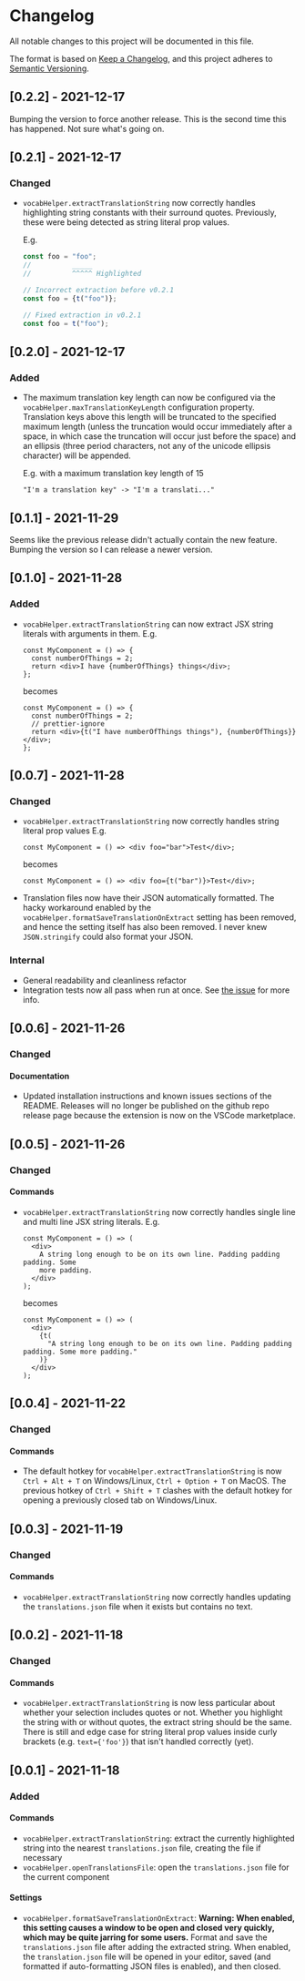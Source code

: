 # Changelog

All notable changes to this project will be documented in this file.

The format is based on [Keep a Changelog](https://keepachangelog.com/en/),
and this project adheres to [Semantic Versioning](https://semver.org/spec/v2.0.0.html).

## [0.2.2] - 2021-12-17

Bumping the version to force another release. This is the second time this has happened. Not sure what's going on.

## [0.2.1] - 2021-12-17

### Changed

- `vocabHelper.extractTranslationString` now correctly handles highlighting string constants with their surround quotes. Previously, these were being detected as string literal prop values.

  E.g.

  ```ts
  const foo = "foo";
  //          _____
  //          ^^^^^ Highlighted

  // Incorrect extraction before v0.2.1
  const foo = {t("foo")};

  // Fixed extraction in v0.2.1
  const foo = t("foo");
  ```

## [0.2.0] - 2021-12-17

### Added

- The maximum translation key length can now be configured via the `vocabHelper.maxTranslationKeyLength` configuration property. Translation keys above this length will be truncated to the specified maximum length (unless the truncation would occur immediately after a space, in which case the truncation will occur just before the space) and an ellipsis (three period characters, not any of the unicode ellipsis character) will be appended.

  E.g. with a maximum translation key length of 15

  ```
  "I'm a translation key" -> "I'm a translati..."
  ```

## [0.1.1] - 2021-11-29

Seems like the previous release didn't actually contain the new feature. Bumping the version so I can release a newer version.

## [0.1.0] - 2021-11-28

### Added

- `vocabHelper.extractTranslationString` can now extract JSX string literals with arguments in them.
  E.g.

  ```tsx
  const MyComponent = () => {
    const numberOfThings = 2;
    return <div>I have {numberOfThings} things</div>;
  };
  ```

  becomes

  ```tsx
  const MyComponent = () => {
    const numberOfThings = 2;
    // prettier-ignore
    return <div>{t("I have numberOfThings things"), {numberOfThings}}</div>;
  };
  ```

## [0.0.7] - 2021-11-28

### Changed

- `vocabHelper.extractTranslationString` now correctly handles string literal prop values
  E.g.

  ```tsx
  const MyComponent = () => <div foo="bar">Test</div>;
  ```

  becomes

  ```tsx
  const MyComponent = () => <div foo={t("bar")}>Test</div>;
  ```

- Translation files now have their JSON automatically formatted. The hacky workaround enabled by the `vocabHelper.formatSaveTranslationOnExtract` setting has been removed, and hence the setting itself has also been removed. I never knew `JSON.stringify` could also format your JSON.

### Internal

- General readability and cleanliness refactor
- Integration tests now all pass when run at once. See [the issue](https://github.com/askoufis/vocab-vscode-extension/issues/7) for more info.

## [0.0.6] - 2021-11-26

### Changed

#### Documentation

- Updated installation instructions and known issues sections of the README. Releases will no longer be published on the github repo release page because the extension is now on the VSCode marketplace.

## [0.0.5] - 2021-11-26

### Changed

#### Commands

- `vocabHelper.extractTranslationString` now correctly handles single line and multi line JSX string literals.
  E.g.

  ```tsx
  const MyComponent = () => (
    <div>
      A string long enough to be on its own line. Padding padding padding. Some
      more padding.
    </div>
  );
  ```

  becomes

  ```tsx
  const MyComponent = () => (
    <div>
      {t(
        "A string long enough to be on its own line. Padding padding padding. Some more padding."
      )}
    </div>
  );
  ```

## [0.0.4] - 2021-11-22

### Changed

#### Commands

- The default hotkey for `vocabHelper.extractTranslationString` is now `Ctrl + Alt + T` on Windows/Linux, `Ctrl + Option + T` on MacOS. The previous hotkey of `Ctrl + Shift + T` clashes with the default hotkey for opening a previously closed tab on Windows/Linux.

## [0.0.3] - 2021-11-19

### Changed

#### Commands

- `vocabHelper.extractTranslationString` now correctly handles updating the `translations.json` file when it exists but contains no text.

## [0.0.2] - 2021-11-18

### Changed

#### Commands

- `vocabHelper.extractTranslationString` is now less particular about whether your selection includes quotes or not. Whether you highlight the string with or without quotes, the extract string should be the same. There is still and edge case for string literal prop values inside curly brackets (e.g. `text={'foo'}`) that isn't handled correctly (yet).

## [0.0.1] - 2021-11-18

### Added

#### Commands

- `vocabHelper.extractTranslationString`: extract the currently highlighted string into the nearest `translations.json` file, creating the file if necessary
- `vocabHelper.openTranslationsFile`: open the `translations.json` file for the current component

#### Settings

- `vocabHelper.formatSaveTranslationOnExtract`: **Warning: When enabled, this setting causes a window to be open and closed very quickly, which may be quite jarring for some users.**
  Format and save the `translations.json` file after adding the extracted string. When enabled, the `translation.json` file will be opened in your editor, saved (and formatted if auto-formatting JSON files is enabled), and then closed.
